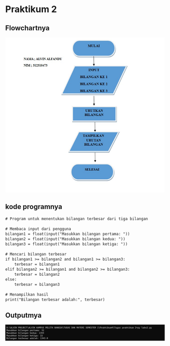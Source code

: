 # Praktikum 2

## Flowchartnya

![Alt text](photo1698823823.jpeg)

## kode programnya

``````
# Program untuk menentukan bilangan terbesar dari tiga bilangan

# Membaca input dari pengguna
bilangan1 = float(input("Masukkan bilangan pertama: "))
bilangan2 = float(input("Masukkan bilangan kedua: "))
bilangan3 = float(input("Masukkan bilangan ketiga: "))

# Mencari bilangan terbesar
if bilangan1 >= bilangan2 and bilangan1 >= bilangan3:
    terbesar = bilangan1
elif bilangan2 >= bilangan1 and bilangan2 >= bilangan3:
    terbesar = bilangan2
else:
    terbesar = bilangan3

# Menampilkan hasil
print("Bilangan terbesar adalah:", terbesar)
``````

## Outputmya

![Alt text](image.png)
